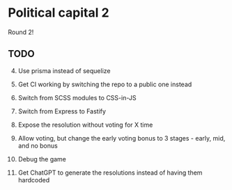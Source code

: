 # Political capital 2

Round 2!

## TODO

4. Use prisma instead of sequelize
5. Get CI working by switching the repo to a public one instead
6. Switch from SCSS modules to CSS-in-JS
7. Switch from Express to Fastify

8. Expose the resolution without voting for X time
9. Allow voting, but change the early voting bonus to 3 stages - early, mid, and no bonus
10. Debug the game
11. Get ChatGPT to generate the resolutions instead of having them hardcoded
